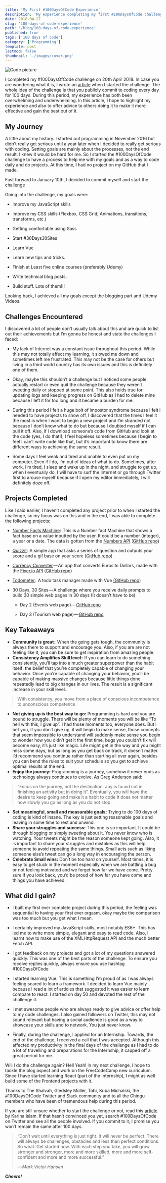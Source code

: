 ```yaml
---
title: 'My First #100DaysOfCode Experience'
description: 'My experience completing my first #100DaysOfCode challenge'
date: 2018-04-27
slug: '100-days-of-code-experience'
path: '/blog/100-days-of-code-experience'
published: true
tags: ['100 days of code']
category: ['Programming']
template: post
lastmod: false
thumbnail: './images/cover.png'
---
```


![Code picture](./images/header.jpg)

I completed my #100DaysOfCode challenge on 20th April 2018. In case you are wondering what it is, I wrote an [article](/blog/100-days-of-code/) when I started the challenge. The whole idea of the challenge is that you publicly commit to coding every day for 100 days. During this period, my experience has both been overwhelming and underwhelming. In this article, I hope to highlight my experience and also to offer advice to others doing it to make it more effective and gain the best out of it.

## My Journey

A little about my history. I started out programming in November 2016 but didn’t really get serious until a year later when I decided to really get serious with coding. Setting goals are mainly about the processes, not the end result. I knew it would be hard for me. So I started the #100DaysOfCode challenge to have a process to help me with my goals and as a way to code daily and do projects. At this time, I had no project on my GitHub that I made.

Fast forward to January 10th, I decided to commit myself and start the challenge

Going into the challenge, my goals were:

- Improve my JavaScript skills

- Improve my CSS skills (Flexbox, CSS Grid, Animations, transitions, transforms, etc.)

- Getting comfortable using Sass

- Start #30Days30Sites

- Learn Vue

- Learn new tips and tricks.

- Finish at Least five online courses (preferably Udemy)

- Write technical blog posts.

- Build stuff. Lots of them!!!

Looking back, I achieved all my goals except the blogging part and Udemy Videos.

## Challenges Encountered

I discovered a lot of people don’t usually talk about this and are quick to list out their achievements but I’m gonna be honest and state the challenges I faced:

- My lack of Internet was a constant issue throughout this period. While this may not totally affect my learning, it slowed me down and sometimes left me frustrated. This may not be the case for others but living in a third world country has its own issues and this is definitely one of them.

- Okay, maybe this shouldn’t a challenge but I noticed some people actually restart or even quit the challenge because they weren’t tweeting daily or stopped at some point. This also holds true for updating logs and keeping progress on GitHub as I had to delete mine because I left it for too long and it became a burden for me.

- During this period I felt a huge bolt of impostor syndrome because I felt I needed to have projects to show off, I discovered that the times I feel it the most is when I want to begin a new project and I’m stranded not because I don’t know what to do but because I doubted myself if I can pull it off. Also, if I download someone’s code from GitHub and look at the code (yes, I do that!), I feel hopeless sometimes because I begin to feel I can’t write code like that, but it’s important to know there are different ways to achieving the same result.

- Some days I feel weak and tired and unable to even put on my computer. Even if I do, I’m out of ideas of what to do. Sometimes, after work, I’m tired, I sleep and wake up in the night, and struggle to get up, when I eventually do, I will have to surf the Internet or go through Twitter first to arouse myself because if I open my editor immediately, I will definitely doze off.

## Projects Completed

Like I said earlier, I haven’t completed any project prior to when I started the challenge, so my focus was on this and in the end, I was able to complete the following projects:

- [Number Facts Machine](https://peoray.github.io/Number-Facts-Machine/):  This is a Number fact Machine that shows a fact base on a value inputted by the user. It could be a number (integer), a year or a date. The data is gotten from the [Numbers API](http://numbersapi.com/#42) ([GitHub repo](https://github.com/peoray/Number-Facts-Machine))

- [Quizzit](https://peoray.github.io/Quizzit/):  A simple app that asks a series of question and outputs your score and a gif base on your score ([GitHub repo](https://github.com/peoray/Quizzit))

- [Currency Converter](https://peoray.github.io/Currency-Converter/) — An app that converts Euros to Dollars, made with the [Fixer.io API](https://fixer.io/) ([GitHub repo](https://github.com/peoray/Currency-Converter))

- [Todometer ](https://peoray.github.io/Todometer/):  A todo task manager made with Vue [(GitHub repo](https://github.com/peoray/Todometer))

- 30 Days, 30 Sites — A challenge where you receive daily prompts to build 30 simple web pages in 30 days (It doesn’t have to be)

  - Day 2 (Events web page) — [GitHub repo](http://github.com/peoray/wedding-bells)

  - Day 3 (Tourism web page) — [GitHub repo](https://github.com/peoray/Travelify)

## Key Takeaways

- **Community is great :**  When the going gets tough, the community is always there to support and encourage you. Also, if you are are not feeling like it, you can be sure to get inspiration from amazing people.
- **Consistency Amplifies Skill level :**  If you can learn to do something consistently, you’ll tap into a much greater superpower than the habit itself: the belief that you’re completely capable of changing your behavior. Once you’re capable of changing your behavior, you’ll be capable of making massive changes because little things done repeatedly lead to big changes in our lives. The result is a significant increase in your skill level.

> With consistency, you move from a place of conscious incompetence to unconscious competence.

- **Not giving up is the best way to go:** Programming is hard and you are bound to struggle. There will be plenty of moments you will be like “To hell with this, I give up”. I had those moments too, everyone does. But I bet you, if you don’t give up, it will begin to make sense, those concepts that seem impossible to understand will suddenly make sense you begin to wonder how you didn’t get it the first time, bugs you couldn’t fix will become easy, it’s just like magic. Life might get in the way and you might miss some days, but as long as you get back on track, it doesn’t matter. I’d recommend you continue rather than starting all over again, besides you can bend the rules to suit your schedule so you get to achieve optimal results at the end.
- **Enjoy the journey:** Programming is a journey, somehow it never ends as technology always continues to evolve. As Greg Anderson said:

> “Focus on the journey, not the destination.
> Joy is found not in finishing an activity but in doing it”. Eventually, you will have the desire to keep going and make it a habit to code It does not matter how slowly you go as long as you do not stop.

- **Set meaningful, small and measurable goals:** Trying to do 100 days of coding is kind of insane. The key is just setting reasonable goals and leaving in some time to rest and unwind.
- **Share your struggles and success:** This one is so important. It could be through blogging or simply tweeting about it. You never know who is watching. Your tweets might be the reason someone kept going. Also, it is important to share your struggles and mistakes as this will help someone to avoid repeating the same things. Small acts such as liking someone else’s tweet can go a long way in encouraging the person.
- **Celebrate Small wins:** Don’t be too hard on yourself. Most times, it is easy to get stuck in the moment especially when we are battling a bug or not feeling motivated and we forget how far we have come. Pretty sure if you look back, you’d be proud of how far you have come and things you have achieved.

## What did I gain?

- I built my first ever complete project during this period, the feeling was sequential to having your first ever orgasm, okay maybe the comparison was too much but you get what I mean.
- I certainly improved my JavaScript skills, most notably ES6+. This has led me to write more simple, elegant and easy to read code. Also, I learnt how to make use of the XMLHttpRequest API and the much better Fetch API.

- I got feedback on my projects and got a lot of my questions answered quickly. This was one of the best parts of the challenge. To ensure you receive replies quickly, always ensure you use hashtag #100DaysOfCode

- I started learning Vue. This is something I’m proud of as I was always feeling scared to learn a framework. I decided to learn Vue mainly because I read a lot of articles that suggested it was easier to learn compare to react. I started on day 50 and devoted the rest of the challenge it.

- I met awesome people who are always ready to give advice or offer help to my code challenges. I also gained followers on Twitter, this may not sound relevant but having a social audience is good as a way to showcase your skills and to network, You just never know.

- Finally, during the challenge, I applied for an Internship. Towards, the end of the challenge, I received a call that I was accepted. Although this affected my productivity in the final days of the challenge as I had to do a lot of travelling and preparations for the Internship, it capped off a great period for me.

Will I do the challenge again? Hell Yeah! In my next challenge, I hope to tackle the blog aspect and work on the FreeCodeCamp new curriculum. Since I have started learning React (part of the Internship), I might as well build some of the Frontend projects with it.

Thanks to The Shalvah, Gledsley Müller, Tobi, Kuba Michalski, the #100DaysOfCode Twitter and Slack community and to all the Chingu members who have been of tremendous help during this period.

If you are still unsure whether to start the challenge or not, read this [article](https://dev.to/karinaislam/5-reasons-to-start-the-100daysofcode-challenge-300  ) by Karina Islam. If that hasn’t convinced you yet, search #100DaysOfCode on Twitter and see all the people involved. If you commit to it, I promise you won’t remain the same after 100 days.

> “Don’t wait until everything is just right. It will never be perfect. There will always be challenges, obstacles and less than perfect conditions. So what. Get started now. With each step you take, you will grow stronger and stronger, more and more skilled, more and more self-confident and more and more successful.”
>
> — *Mark Victor Hansen*

_**Cheers!**_
